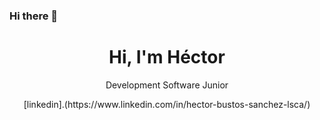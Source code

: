 ### Hi there 👋
<div id=header align="center">
    <h1>Hi, I'm Héctor</h1>
    <p>Development Software Junior</p>
</div>

<div id=footer align ="center">
    [linkedin].(https://www.linkedin.com/in/hector-bustos-sanchez-lsca/)
<div>
